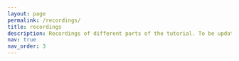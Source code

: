 ```yaml
---
layout: page
permalink: /recordings/
title: recordings
description: Recordings of different parts of the tutorial. To be updated.
nav: true
nav_order: 3
---
```

